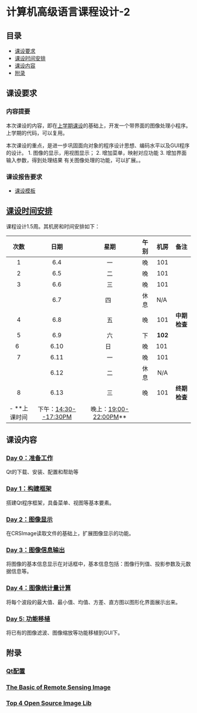 # 计算机高级语言课程设计-2

## 目录
- [课设要求](#课设要求)
- [课设时间安排](#课设时间安排)
- [课设内容](#课设内容)
- [附录](#附录)

## 课设要求
### 内容提要
本次课设的内容，即在[上学期课设](./CourseDesign.md)的基础上，开发一个带界面的图像处理小程序。上学期的代码，可以复用。

本次课设的重点，是进一步巩固面向对象的程序设计思想、编码水平以及GUI程序的设计。
	1. 图像的显示，用视图显示；
	2. 增加菜单，映射对应功能
	3. 增加界面输入参数，得到处理结果
    有关图像处理的功能，可以扩展。。

### 课设报告要求
- [课设模板](https://github.com/cugwhp/OOPCPP/tree/master/docs/Projects/RSImage/%E8%AF%BE%E7%A8%8B%E8%AE%BE%E8%AE%A1%E6%8A%A5%E5%91%8A%E6%A8%A1%E6%9D%BF.doc)


## [课设时间安排](./CourseDesignScheduleNew.md)
课程设计1.5周。其机房和时间安排如下：

|  次数  |  日期   |  星期  |  午别  |  机房  |  备注  |
| :--: | :---: | :--: | :--: | :--: | :--: |
|  1   | 6.4  |  一   |  晚   | 101  |      |
|  2   | 6.5  |  二   |  晚   | 101  |      |
|  3   | 6.6  |  三   |  晚   | 101  |      |
|      | 6.7  |  四   |  休息 | N/A  |  |
|  4   | 6.8  |  五   |  晚   | 101  |  **中期检查** |
|  5   | 6.9  |  六   |  下   | **102** |      |
|  6   | 6.10 |  日   |  晚   | 101  |      |
|  7   | 6.11 |  一   |  晚   | 101  |  |
|      | 6.12 |  二   |  休息 | N/A |  |
|  8   | 6.13 |  三   |  晚   | 101  | **终期检查** |
- **上课时间  |下午：<u>14:30--17:30PM</u>  | 晚上：<u>19:00-22:00PM</u>**

## 课设内容
### [Day 0：准备工作](./D0_Preparation.md)
Qt的下载、安装、配置和帮助等

### [Day 1：构建框架](./D1_Frame.md)
搭建Qt程序框架，具备菜单、视图等基本要素。

### [Day 2：图像显示](./D2_FileIO.md)
在CRSImage读取文件的基础上，扩展图像显示的功能。

### [Day 3：图像信息输出](./D3_Information.md)
将图像的基本信息显示在对话框中，基本信息包括：图像行列值、投影参数及元数据信息等。

### [Day 4：图像统计量计算](./D4_Statistics.md)
将每个波段的最大值、最小值、均值、方差、直方图以图形化界面展示出来。

### [Day 5: 功能移植 ](./D5_ImageProcess.md)
将已有的图像滤波、图像缩放等功能移植到GUI下。

## 附录
### [Qt配置](./QtSetup.md)
### [The Basic of Remote Sensing Image](https://github.com/cugwhp/OOPCPP/tree/master/docs/Projects/RSImage/Basic_RS_Image.pdf)
### [Top 4 Open Source Image Lib](./Top4ImageLib.md)
